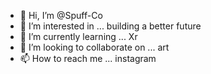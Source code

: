 - 👋 Hi, I’m @Spuff-Co
- 👀 I’m interested in ... building a better future
- 🌱 I’m currently learning ... Xr
- 💞️ I’m looking to collaborate on ... art
- 📫 How to reach me ... instagram

<!---
Spuff-Co/Spuff-Co is a ✨ special ✨ repository because its `README.md` (this file) appears on your GitHub profile.
You can click the Preview link to take a look at your changes.
--->
